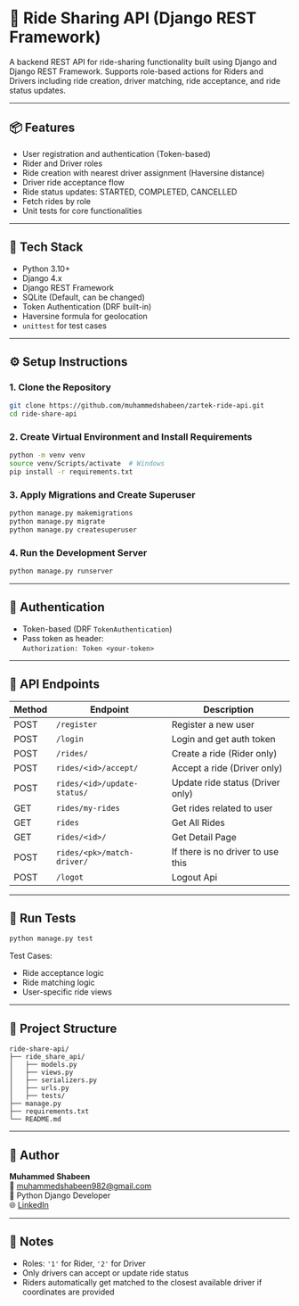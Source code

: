 # 🚖 Ride Sharing API (Django REST Framework)

A backend REST API for ride-sharing functionality built using Django and Django REST Framework. Supports role-based actions for Riders and Drivers including ride creation, driver matching, ride acceptance, and ride status updates.

---

## 📦 Features

- User registration and authentication (Token-based)
- Rider and Driver roles
- Ride creation with nearest driver assignment (Haversine distance)
- Driver ride acceptance flow
- Ride status updates: STARTED, COMPLETED, CANCELLED
- Fetch rides by role
- Unit tests for core functionalities

---

## 🧰 Tech Stack

- Python 3.10+
- Django 4.x
- Django REST Framework
- SQLite (Default, can be changed)
- Token Authentication (DRF built-in)
- Haversine formula for geolocation
- `unittest` for test cases

---

## ⚙️ Setup Instructions

### 1. Clone the Repository

```bash
git clone https://github.com/muhammedshabeen/zartek-ride-api.git
cd ride-share-api
```

### 2. Create Virtual Environment and Install Requirements

```bash
python -m venv venv
source venv/Scripts/activate  # Windows
pip install -r requirements.txt
```

### 3. Apply Migrations and Create Superuser

```bash
python manage.py makemigrations
python manage.py migrate
python manage.py createsuperuser
```

### 4. Run the Development Server

```bash
python manage.py runserver
```

---

## 🔐 Authentication

- Token-based (DRF `TokenAuthentication`)
- Pass token as header:  
  `Authorization: Token <your-token>`

---

## 🔗 API Endpoints

| Method | Endpoint                            | Description                         |
|--------|-------------------------------------|-------------------------------------|
| POST   | `/register`                         | Register a new user                 |
| POST   | `/login`                            | Login and get auth token            |
| POST   | `/rides/`                           | Create a ride (Rider only)          |
| POST   | `rides/<id>/accept/`                | Accept a ride (Driver only)         |
| POST   | `rides/<id>/update-status/`         | Update ride status (Driver only)    |
| GET    | `rides/my-rides`                    | Get rides related to user           |
| GET    | `rides`                             | Get All Rides                       |
| GET    | `rides/<id>/`                       | Get Detail Page                     |
| POST   | `rides/<pk>/match-driver/`          | If there is no driver to use this   |
| POST   | `/logot`                            | Logout Api                          |


---

## 🧪 Run Tests

```bash
python manage.py test
```

Test Cases:
- Ride acceptance logic
- Ride matching logic
- User-specific ride views

---

## 📁 Project Structure

```
ride-share-api/
├── ride_share_api/
│   ├── models.py
│   ├── views.py
│   ├── serializers.py
│   ├── urls.py
│   ├── tests/
├── manage.py
├── requirements.txt
└── README.md
```

---

## 🙋 Author

**Muhammed Shabeen**  
📧 muhammedshabeen982@gmail.com  
📍 Python Django Developer  
🌐 [LinkedIn](https://www.linkedin.com/in/muhammadshabeenj/)

---

## 📝 Notes

- Roles: `'1'` for Rider, `'2'` for Driver
- Only drivers can accept or update ride status
- Riders automatically get matched to the closest available driver if coordinates are provided